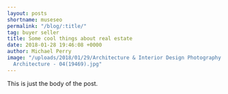 ```yaml
---
layout: posts
shortname: museseo
permalink: "/blog/:title/"
tag: buyer seller
title: Some cool things about real estate
date: 2018-01-28 19:46:08 +0000
author: Michael Perry
image: "/uploads/2018/01/29/Architecture & Interior Design Photography - Purple Moss
  Architecture - 04(19469).jpg"
---
```

This is just the body of the post.
